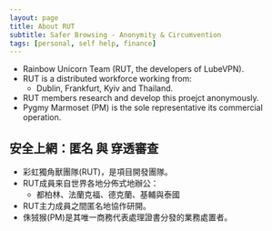 ```yaml
---
layout: page
title: About RUT
subtitle: Safer Browsing - Anonymity & Circumvention
tags: [personal, self help, finance]
---
```


- Rainbow Unicorn Team (RUT, the developers of LubeVPN).
- RUT is a distributed workforce working from:
  - Dublin, Frankfurt, Kyiv and Thailand.
- RUT members research and develop this proejct anonymously.
- Pygmy Marmoset (PM) is the sole representative its commercial operation.

## 安全上網：匿名 與 穿透審查

- 彩虹獨角獸團隊(RUT)，是項目開發團隊。
- RUT成員来自世界各地分佈式地辦公：
  - 都柏林、法蘭克福、德克蘭、基輔與泰國
- RUT主力成員之間匿名地協作研開。
- 侏狨猴(PM)是其唯一商務代表處理證書分發的業務處置者。
